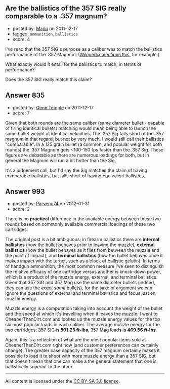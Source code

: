 ## Are the ballistics of the 357 SIG really comparable to a .357 magnum?

- posted by: [Mario](https://stackexchange.com/users/-1/308-mario) on 2011-12-17
- tagged: `ammunition`, `ballistics`
- score: 4

I've read that the 357 SIG's purpose as a caliber was to match the ballistics performance of the .357 Magnum.  ([Wikipedia mentions this](http://en.wikipedia.org/wiki/.357_SIG#History), for example.)

What exactly would it entail for the ballistics to match, in terms of performance?

Does the 357 SIG really match this claim?


## Answer 835

- posted by: [Gene Temple](https://stackexchange.com/users/-1/254-gene-temple) on 2011-12-17
- score: 7

Given that both rounds are the same caliber (same diameter bullet - capable of firing identical bullets) matching would mean being able to launch the same bullet weight at identical velocities.  The .357 Sig falls short of the .357 magnum in that regard, but not by very much.  I would still call their ballistics "comparable".  In a 125 grain bullet (a common, and popular weight for both rounds) the .357 Magnum gets ~100-150 fps faster than the .357 Sig.  These figures are debatable as there are numerous loadings for both, but in general the Magnum will run a bit hotter than the Sig.

It's a judgement call, but I'd say the Sig matches the claim of having comparable ballistics, but falls short of having equivalent ballistics.


## Answer 993

- posted by: [Parvenu74](https://stackexchange.com/users/-1/403-parvenu74) on 2012-01-31
- score: 2

There is no **practical** difference in the available energy between these two rounds based on commonly available commercial loadings of these two cartridges.

The original post is a bit ambiguous; in firearm ballistics there are **internal ballistics** (how the bullet behaves prior to leaving the muzzle), **external ballistics** (how the bullet behaves as it flies from between the muzzle and the point of impact), and **terminal ballistics** (how the bullet behaves once it makes impact with the target, such as a block of ballistic gelatin).  In terms of handgun ammunition, the most common measure I've seen to distinguish the relative efficacy of one cartridge versus another is knock-down power, which is a product of the muzzle energy, external, and terminal ballistics.  Given that 357 SIG and 357 Mag use the same diameter bullets (indeed, they can use the *exact same* bullets), for the sake of argument we can ignore the questions of external and terminal ballistics and focus just on muzzle energy.

Muzzle energy is a computation taking into account the weight of the bullet and the speed at which it's travelling when it leaves the muzzle.  I went to CheaperThanDirt.com and looked up the muzzle energy values for the top six most popular loads in each caliber. The average muzzle energy for the two cartridges: 357 SIG is **501.23 ft-lbs**, 357 Mag loads is **469.56 ft-lbs**.  

Again, this is a reflection of what are the most popular items sold at CheaperThanDirt.com right now (and customer preferences can certainly change).  The greater case capacity of the 357 magnum certainly makes it possible to load it to shoot with more muzzle energy than a 357 SIG, but that doesn't mean that one can make a the general statement that one is ballistically superior to the other.



---

All content is licensed under the [CC BY-SA 3.0 license](https://creativecommons.org/licenses/by-sa/3.0/).
